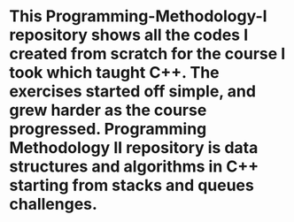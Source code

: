 # This Programming-Methodology-I repository shows all the codes I created from scratch for the course I took which taught C++. The exercises started off simple, and grew harder as the course progressed. Programming Methodology II repository is data structures and algorithms in C++ starting from stacks and queues challenges.
